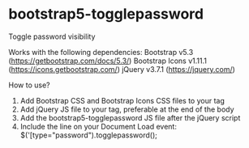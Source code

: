 # bootstrap5-togglepassword
Toggle password visibility

Works with the following dependencies:
Bootstrap v5.3 (https://getbootstrap.com/docs/5.3/)
Bootstrap Icons v1.11.1 (https://icons.getbootstrap.com/)
jQuery v3.7.1 (https://jquery.com/)

How to use?
1. Add Bootstrap CSS and Bootstrap Icons CSS files to your <head> tag
2. Add jQuery JS file to your <body> tag, preferable at the end of the body
3. Add the bootstrap5-togglepassword JS file after the jQuery script
4. Include the line on your Document Load event:
   $('[type="password").togglepassword();
